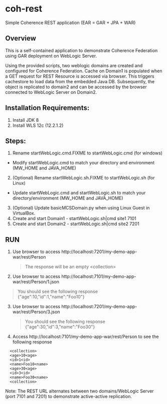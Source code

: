 # coh-rest
Simple Coherence REST application (EAR = GAR + JPA + WAR)

## Overview

This is a self-contained application to demonstrate Coherence Federation using GAR deployment on WebLogic Server.

Using the provided scripts, two weblogic domains are created and configured for Coherence Federation. Cache on Domain1 is populated when a GET request for REST Resource is accessed via browser. This triggers cachestore to load data from the embedded Java DB. Subsequently, the object is replicated to domain2 and can be accessed by the browser connected to WebLogic Server on Domain2.



## Installation Requirements:
1. Install JDK 8
2. Install WLS 12c (12.2.1.2)


## Steps:
1. Rename startWebLogic.cmd.FIXME to startWebLogic.cmd (for windows)
  * Modify startWebLogic.cmd to match your directory and environment (MW_HOME and JAVA_HOME)
2. (Optional) Rename startWebLogic.sh.FIXME to startWebLogic.sh (for Linux)
  * Update startWebLogic.cmd and startWebLogic.sh to match your directory/environment (MW_HOME and JAVA_HOME)
3. (Optional)  Update basicMCSDomain.py when using Linux Guest in VirtualBox.
4. Create and start Domain1 - startWebLogic.sh|cmd site1 7101
5. Create and start Domain2 - startWebLogic.sh|cmd site2 7201

## RUN

1. Use browser to access http://localhost:7201/my-demo-app-war/rest/Person
   > The response will be an empty 
   \<collection\>

2. Use browser to access http://localhost:7101/my-demo-app-war/rest/Person/1.json
  > You should see the following response
  >    {"age":10,"id":1,"name":"Foo10"}

3. Use browser to access http://localhost:7201/my-demo-app-war/rest/Person/3.json
   > You should see the following response
   > \{"age":30,"id":3,"name":"Foo30"\}

4. Access http://localhost:7101/my-demo-app-war/rest/Person to see the following response
 
```
  <collection>
  <age>10<age>
  <id>1<id>
  <name>Foo10<name>
  <age>30<age>
  <id>3<id>
  <name>Foo30<name>
  <collection>
```
Note: The REST URL alternates between two domains/WebLogic Server (port 7101 and 7201) to demonstrate active-active replication.





